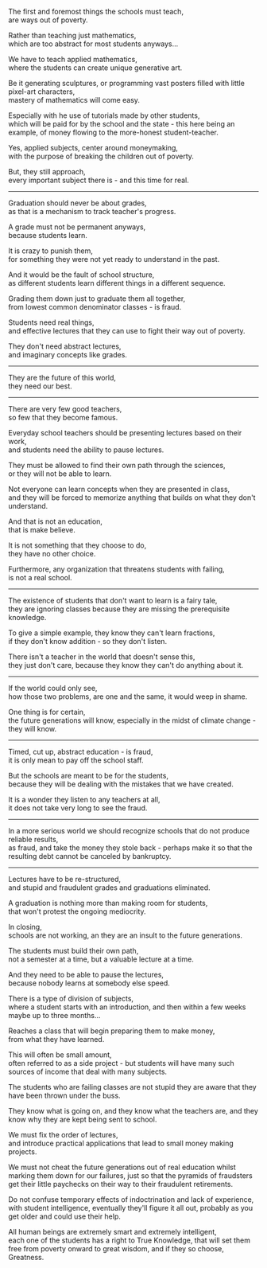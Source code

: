 The first and foremost things the schools must teach,\
are ways out of poverty.

Rather than teaching just mathematics,\
which are too abstract for most students anyways...

We have to teach applied mathematics,\
where the students can create unique generative art.

Be it generating sculptures, or programming vast posters filled with little pixel-art characters,\
mastery of mathematics will come easy.

Especially with he use of tutorials made by other students,\
which will be paid for by the school and the state - this here being an example, of money flowing to the more-honest student-teacher.

Yes, applied subjects, center around moneymaking,\
with the purpose of breaking the children out of poverty.

But, they still approach,\
every important subject there is - and this time for real.

---

Graduation should never be about grades,\
as that is a mechanism to track teacher's progress.

A grade must not be permanent anyways,\
because students learn.

It is crazy to punish them,\
for something they were not yet ready to understand in the past.

And it would be the fault of school structure,\
as different students learn different things in a different sequence.

Grading them down just to graduate them all together,\
from lowest common denominator classes - is fraud.

Students need real things,\
and effective lectures that they can use to fight their way out of poverty.

They don't need abstract lectures,\
and imaginary concepts like grades.

---

They are the future of this world,\
they need our best.

---

There are very few good teachers,\
so few that they become famous.

Everyday school teachers should be presenting lectures based on their work,\
and students need the ability to pause lectures.

They must be allowed to find their own path through the sciences,\
or they will not be able to learn.

Not everyone can learn concepts when they are presented in class,\
and they will be forced to memorize anything that builds on what they don't understand.

And that is not an education,\
that is make believe.

It is not something that they choose to do,\
they have no other choice.

Furthermore, any organization that threatens students with failing,\
is not a real school.

---

The existence of students that don't want to learn is a fairy tale,\
they are ignoring classes because they are missing the prerequisite knowledge.

To give a simple example, they know they can't learn fractions,\
if they don't know addition - so they don't listen.

There isn't a teacher in the world that doesn't sense this,\
they just don't care, because they know they can't do anything about it.

---

If the world could only see,\
how those two problems, are one and the same, it would weep in shame.

One thing is for certain,\
the future generations will know, especially in the midst of climate change - they will know.

---

Timed, cut up, abstract education - is fraud,\
it is only mean to pay off the school staff.

But the schools are meant to be for the students,\
because they will be dealing with the mistakes that we have created.

It is a wonder they listen to any teachers at all,\
it does not take very long to see the fraud.

---

In a more serious world we should recognize schools that do not produce reliable results,\
as fraud, and take the money they stole back - perhaps make it so that the resulting debt cannot be canceled by bankruptcy.

---

Lectures have to be re-structured,\
and stupid and fraudulent grades and graduations eliminated.

A graduation is nothing more than making room for students,\
that won't protest the ongoing mediocrity.

In closing,\
schools are not working, an they are an insult to the future generations.

The students must build their own path,\
not a semester at a time, but a valuable lecture at a time.

And they need to be able to pause the lectures,\
because nobody learns at somebody else speed.

There is a type of division of subjects,\
where a student starts with an introduction, and then within a few weeks maybe up to three months...

Reaches a class that will begin preparing them to make money,\
from what they have learned.

This will often be small amount,\
often referred to as a side project - but students will have many such sources of income that deal with many subjects.

The students who are failing classes are not stupid they are aware that they have been thrown under the buss.

They know what is going on, and they know what the teachers are, and they know why they are kept being sent to school.

We must fix the order of lectures,\
and introduce practical applications that lead to small money making projects.

We must not cheat the future generations out of real education whilst marking them down for our failures, just so that the pyramids of fraudsters get their little paychecks on their way to their fraudulent retirements.

Do not confuse temporary effects of indoctrination and lack of experience,\
with student intelligence, eventually they'll figure it all out, probably as you get older and could use their help.

All human beings are extremely smart and extremely intelligent,\
each one of the students has a right to True Knowledge, that will set them free from poverty onward to great wisdom, and if they so choose, Greatness.
